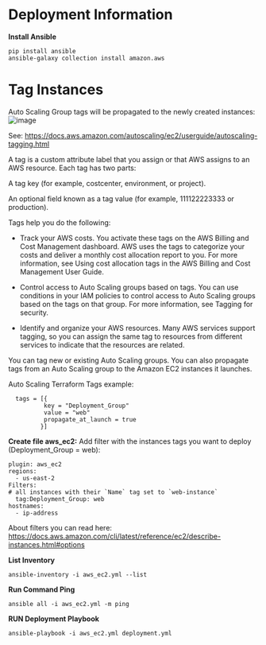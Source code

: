 # Deployment Information

**Install Ansible**
```
pip install ansible 
ansible-galaxy collection install amazon.aws
```
# Tag Instances

Auto Scaling Group tags will be propagated to the newly created instances:
![image](https://user-images.githubusercontent.com/9213670/135914856-eebea483-ae74-4c1d-a750-994900957193.png)

See: https://docs.aws.amazon.com/autoscaling/ec2/userguide/autoscaling-tagging.html

A tag is a custom attribute label that you assign or that AWS assigns to an AWS resource. Each tag has two parts:

A tag key (for example, costcenter, environment, or project).

An optional field known as a tag value (for example, 111122223333 or production).

Tags help you do the following:

 - Track your AWS costs. You activate these tags on the AWS Billing and Cost Management dashboard. AWS uses the tags to categorize your costs and deliver a monthly cost allocation report to you. For more information, see Using cost allocation tags in the AWS Billing and Cost Management User Guide.

 - Control access to Auto Scaling groups based on tags. You can use conditions in your IAM policies to control access to Auto Scaling groups based on the tags on that group. For more information, see Tagging for security.

 - Identify and organize your AWS resources. Many AWS services support tagging, so you can assign the same tag to resources from different services to indicate that the resources are related.

You can tag new or existing Auto Scaling groups. You can also propagate tags from an Auto Scaling group to the Amazon EC2 instances it launches.

Auto Scaling Terraform Tags example: 
```
  tags = [{
          key = "Deployment_Group"
          value = "web"
          propagate_at_launch = true
         }]
```

**Create file aws_ec2:**
Add filter with the instances tags you want to deploy (Deployment_Group = web):
```
plugin: aws_ec2
regions:
  - us-east-2
Filters:
# all instances with their `Name` tag set to `web-instance`
  tag:Deployment_Group: web
hostnames:
  - ip-address
``` 
About filters you can read here: 
https://docs.aws.amazon.com/cli/latest/reference/ec2/describe-instances.html#options

**List Inventory**
```
ansible-inventory -i aws_ec2.yml --list
```

**Run Command Ping**
```
ansible all -i aws_ec2.yml -m ping
```

**RUN Deployment Playbook** 
```
ansible-playbook -i aws_ec2.yml deployment.yml
```
